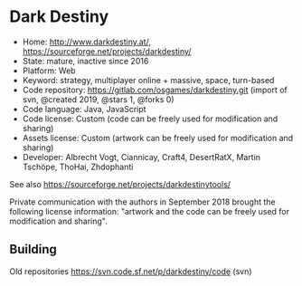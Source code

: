 # Dark Destiny

- Home: http://www.darkdestiny.at/, https://sourceforge.net/projects/darkdestiny/
- State: mature, inactive since 2016
- Platform: Web
- Keyword: strategy, multiplayer online + massive, space, turn-based
- Code repository: https://gitlab.com/osgames/darkdestiny.git (import of svn, @created 2019, @stars 1, @forks 0)
- Code language: Java, JavaScript
- Code license: Custom (code can be freely used for modification and sharing)
- Assets license: Custom (artwork can be freely used for modification and sharing)
- Developer: Albrecht Vogt, Ciannicay, Craft4, DesertRatX, Martin Tschöpe, ThoHai, Zhdophanti

See also https://sourceforge.net/projects/darkdestinytools/

Private communication with the authors in September 2018 brought the following license information: "artwork and the code can be freely used for modification and sharing".

## Building

Old repositories https://svn.code.sf.net/p/darkdestiny/code (svn)